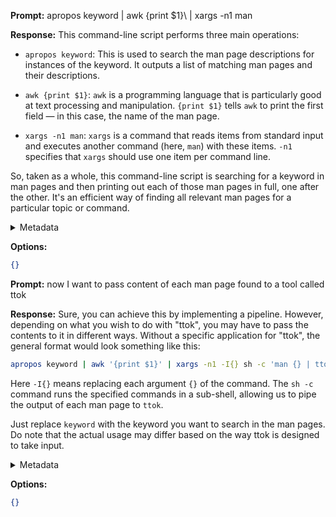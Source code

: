 **Prompt:**
apropos keyword | awk \{print $1}\ | xargs -n1 man

**Response:**
This command-line script performs three main operations:

- `apropos keyword`: This is used to search the man page descriptions for instances of the keyword. It outputs a list of matching man pages and their descriptions.

- `awk {print $1}`: `awk` is a programming language that is particularly good at text processing and manipulation. `{print $1}` tells `awk` to print the first field — in this case, the name of the man page.

- `xargs -n1 man`: `xargs` is a command that reads items from standard input and executes another command (here, `man`) with these items. `-n1` specifies that `xargs` should use one item per command line.

So, taken as a whole, this command-line script is searching for a keyword in man pages and then printing out each of those man pages in full, one after the other. It's an efficient way of finding all relevant man pages for a particular topic or command.

<details><summary>Metadata</summary>

- Duration: 20372 ms
- Datetime: 2023-08-24T11:21:19.722979
- Model: gpt-4-0613

</details>

**Options:**
```json
{}
```

**Prompt:**
now I want to pass content of each man page found to a tool called ttok

**Response:**
Sure, you can achieve this by implementing a pipeline. However, depending on what you wish to do with "ttok", you may have to pass the contents to it in different ways. Without a specific application for "ttok", the general format would look something like this:

```bash
apropos keyword | awk '{print $1}' | xargs -n1 -I{} sh -c 'man {} | ttok'
```

Here `-I{}` means replacing each argument `{}` of the command. The `sh -c` command runs the specified commands in a sub-shell, allowing us to pipe the output of each man page to `ttok`.

Just replace `keyword` with the keyword you want to search in the man pages. Do note that the actual usage may differ based on the way ttok is designed to take input.

<details><summary>Metadata</summary>

- Duration: 20319 ms
- Datetime: 2023-08-24T11:23:01.700849
- Model: gpt-4-0613

</details>

**Options:**
```json
{}
```

